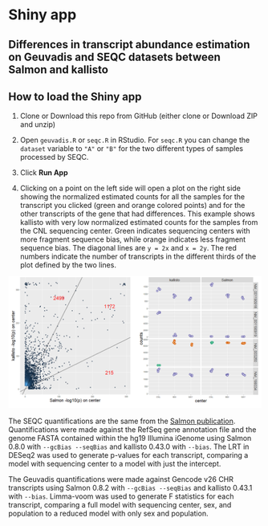 # Shiny app

## Differences in transcript abundance estimation on Geuvadis and SEQC datasets between Salmon and kallisto

## How to load the Shiny app

1) Clone or Download this repo from GitHub (either clone or Download ZIP and unzip)

2) Open `geuvadis.R` or `seqc.R` in RStudio. For `seqc.R` you can change the `dataset` variable to `"A"` or `"B"` for the two different types of samples processed by SEQC.

3) Click **Run App**

4) Clicking on a point on the left side will open a plot on the right side showing the normalized estimated counts for all the samples for the transcript you clicked (green and orange colored points) and for the other transcripts of the gene that had differences. This example shows kallisto with very low normalized estimated counts for the samples from the CNL sequencing center. Green indicates sequencing centers with more fragment sequence bias, while orange indicates less fragment sequence bias. The diagonal lines are `y = 2x` and `x = 2y`. The red numbers indicate the number of transcripts in the different thirds of the plot defined by the two lines.

![Example of clicking a transcript](example.PNG)

The SEQC quantifications are the same from the [Salmon publication](https://www.ncbi.nlm.nih.gov/pmc/articles/PMC5600148/). Quantifications were made against the RefSeq gene annotation file and the genome FASTA contained within the hg19 Illumina iGenome using Salmon 0.8.0 with `--gcBias --seqBias` and kallisto 0.43.0 with `--bias`. The LRT in DESeq2 was used to generate p-values for each transcript, comparing a model with sequencing center to a model with just the intercept.

The Geuvadis quantifications were made against Gencode v26 CHR transcripts using Salmon 0.8.2 with `--gcBias --seqBias` and kallisto 0.43.1 with `--bias`. Limma-voom was used to generate F statistics for each transcript, comparing a full model with sequencing center, sex, and population to a reduced model with only sex and population.
